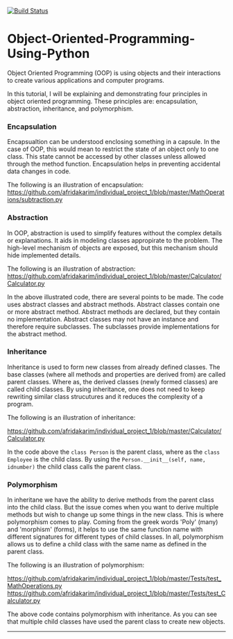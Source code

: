 [![Build Status](https://travis-ci.org/afridakarim/Object-Oriented-Programming-Using-Python.svg?branch=master)](https://travis-ci.org/afridakarim/Object-Oriented-Programming-Using-Python)
# Object-Oriented-Programming-Using-Python

Object Oriented Programming (OOP) is using objects and their interactions to create various applications and computer programs.

In this tutorial, I will be explaining and demonstrating four principles in object oriented programming. 
These principles are: encapsulation, abstraction, inheritance, and polymorphism. 

### Encapsulation
Encapsualtion can be understood enclosing something in a capsule. In the case of OOP, this would mean to restrict the state of an object only to one class. This state cannot be accessed by other classes unless allowed through the method function. Encapsulation helps in  preventing accidental data changes in code.

The following is an illustration of encapsulation:
https://github.com/afridakarim/individual_project_1/blob/master/MathOperations/subtraction.py




### Abstraction
In OOP, abstraction is used to simplify features without the complex details or explanations. It aids in modeling classes appropirate to the problem. The high-level mechanism of objects are exposed, but this mechanism should hide implemented details.

The following is an illustration of abstraction:
https://github.com/afridakarim/individual_project_1/blob/master/Calculator/Calculator.py

In the above illustrated code, there are several points to be made. The code uses abstract classes and abstract methods. Abstract classes contain one or more abstract method. Abstract methods are declared, but they contain no implementation. Abstract classes may not have an instance and therefore require subclasses. The subclasses provide implementations for the abstract method. 


### Inheritance
Inheritance is used to form new classes from already defined classes. The base classes (where all methods and properties are derived from) are called parent classes. Where as, the derived classes (newly formed classes) are called child classes. By using inheritance, one does not need to keep rewriting similar class strucutures and it reduces the complexity of a program. 

The following is an illustration of inheritance:

https://github.com/afridakarim/individual_project_1/blob/master/Calculator/Calculator.py

In the code above the ```class Person``` is the parent class, where as the ```class Employee``` is the child class. By using the ```Person.__init__(self, name, idnumber)``` the child class calls the parent class.

### Polymorphism
In inheritane we have the ability to derive methods from the parent class into the child class. But the issue comes when you want to derive multiple methods but wish to change up some things in the new class. This is where polymorphism comes to play. Coming from the greek words 'Poly' (many) and 'morphism' (forms), it helps to use the same function name with different signatures for different types of child classes. In all, polymorphism allows us to define a child class with the same name as defined in the parent class.  

The following is an illustration of polymorphism:

https://github.com/afridakarim/individual_project_1/blob/master/Tests/test_MathOperations.py
https://github.com/afridakarim/individual_project_1/blob/master/Tests/test_Calculator.py

The above code contains polymorphism with inheritance. As you can see that multiple child classes have used the parent class to create new objects. 

---------




